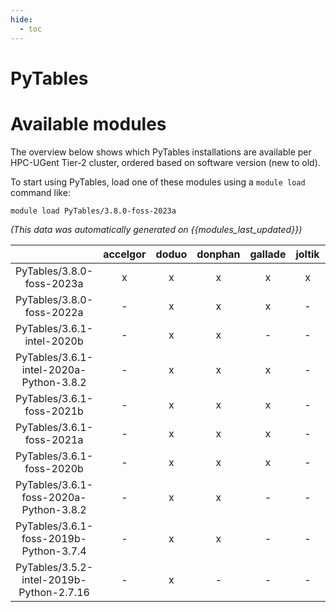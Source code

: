 ```yaml
---
hide:
  - toc
---
```


PyTables
========

# Available modules


The overview below shows which PyTables installations are available per HPC-UGent Tier-2 cluster, ordered based on software version (new to old).

To start using PyTables, load one of these modules using a `module load` command like:

```shell
module load PyTables/3.8.0-foss-2023a
```

*(This data was automatically generated on {{modules_last_updated}})*  

| |accelgor|doduo|donphan|gallade|joltik|shinx|
| :---: | :---: | :---: | :---: | :---: | :---: | :---: |
|PyTables/3.8.0-foss-2023a|x|x|x|x|x|x|
|PyTables/3.8.0-foss-2022a|-|x|x|x|-|-|
|PyTables/3.6.1-intel-2020b|-|x|x|-|-|-|
|PyTables/3.6.1-intel-2020a-Python-3.8.2|-|x|x|x|-|-|
|PyTables/3.6.1-foss-2021b|-|x|x|x|-|-|
|PyTables/3.6.1-foss-2021a|-|x|x|x|-|-|
|PyTables/3.6.1-foss-2020b|-|x|x|x|-|-|
|PyTables/3.6.1-foss-2020a-Python-3.8.2|-|x|x|-|-|-|
|PyTables/3.6.1-foss-2019b-Python-3.7.4|-|x|x|-|-|-|
|PyTables/3.5.2-intel-2019b-Python-2.7.16|-|x|-|-|-|-|
